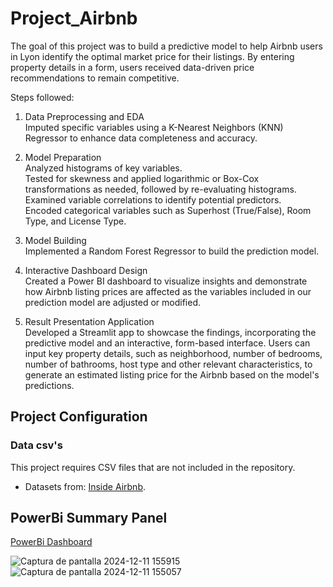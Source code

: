 # Project_Airbnb
The goal of this project was to build a predictive model to help Airbnb users in Lyon identify the optimal market price for their listings. By entering property details in a form, users received data-driven price recommendations to remain competitive.

Steps followed: 

1. Data Preprocessing and EDA <br/>
Imputed specific variables using a K-Nearest Neighbors (KNN) Regressor to enhance data completeness and accuracy.

2. Model Preparation <br/>
Analyzed histograms of key variables. <br/>
Tested for skewness and applied logarithmic or Box-Cox transformations as needed, followed by re-evaluating histograms. <br/>
Examined variable correlations to identify potential predictors. <br/>
Encoded categorical variables such as Superhost (True/False), Room Type, and License Type. <br/>

3. Model Building <br/>
Implemented a Random Forest Regressor to build the prediction model.

4. Interactive Dashboard Design <br/>
Created a Power BI dashboard to visualize insights and demonstrate how Airbnb listing prices are affected as the variables included in our prediction model are adjusted or modified.

5. Result Presentation Application <br/>
Developed a Streamlit app to showcase the findings, incorporating the predictive model and an interactive, form-based interface. Users can input key property details, such as neighborhood, number of bedrooms, number of bathrooms, host type and other relevant characteristics, to generate an estimated listing price for the Airbnb based on the model's predictions.

 
## Project Configuration

### Data csv's

This project requires CSV files that are not included in the repository.
- Datasets from: [Inside Airbnb](https://insideairbnb.com/get-the-data/).

## PowerBi Summary Panel
[PowerBi Dashboard](https://app.powerbi.com/view?r=eyJrIjoiYmFmYTg0ODQtYzU3MC00M2I5LWEwYTUtMDk4YTMzNDAxN2FiIiwidCI6IjhhZWJkZGI2LTM0MTgtNDNhMS1hMjU1LWI5NjQxODZlY2M2NCIsImMiOjl9&pageName=6ced937d0a05e6d0e043)

![Captura de pantalla 2024-12-11 155915](https://github.com/user-attachments/assets/14c7c127-feb2-4ac6-bc2d-78916675462c)
![Captura de pantalla 2024-12-11 155057](https://github.com/user-attachments/assets/6f7f097e-10d9-46f9-bf03-e48c7f5bbf9c)


